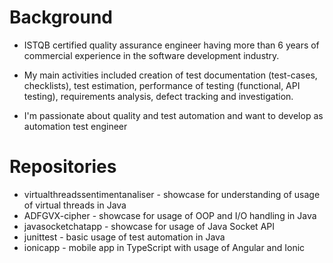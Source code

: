 # Background

- ISTQB certified quality assurance engineer having more than 6 years of commercial experience in the software development industry. 
* My main activities included creation of test documentation (test-cases, checklists), test estimation, performance of testing (functional, API testing), requirements analysis, defect tracking and investigation.
+ I'm passionate about quality and test automation and want to develop as automation test engineer

# Repositories
- virtualthreadssentimentanaliser - showcase for understanding of usage of virtual threads in Java
- ADFGVX-cipher - showcase for usage of OOP and I/O handling in Java
- javasocketchatapp - showcase for usage of Java Socket API
- junittest - basic usage of test automation in Java
- ionicapp - mobile app in TypeScript with usage of Angular and Ionic


